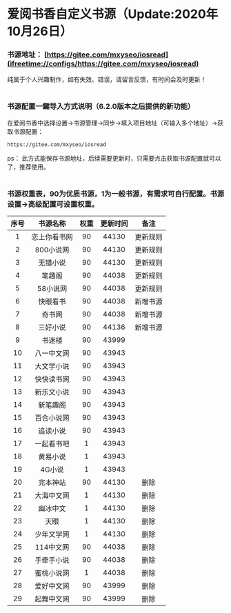 # 爱阅书香自定义书源（Update:2020年10月26日）

### 书源地址： **[https://gitee.com/mxyseo/iosread](ifreetime://configs/https://gitee.com/mxyseo/iosread)** ###

纯属于个人兴趣制作，如有失效、错误，请留言反馈，有时间会及时更新！<br/><br/>

### 书源配置一鍵导入方式说明（6.2.0版本之后提供的新功能）
在爱阅书香中选择设置→书源管理→同步→填入项目地址（可输入多个地址）→获取书源配置：

```markup
https://gitee.com/mxyseo/iosread
```
ps：
此方式能保存书源地址，后续需要更新时，只需要点击获取书源配置就可以了，推荐使用。<br/><br/>

### 书源权重表，90为优质书源，1为一般书源，有需求可自行配置。书源设置→高级配置可设置权重。<br/>
|序号|书源名称|权重|更新时间|备注|
|:-----:|:-----:|:-----:|:-----:|:-----:|
|1|恋上你看书网|90|44130|更新规则|
|2|800小说网|90|44130|更新规则|
|3|无错小说|90|44130|更新规则|
|4|笔趣阁|90|44038|更新规则|
|5|58小说网|90|44038|更新规则|
|6|快眼看书|90|44038|新增书源|
|7|奇书网|90|44038|新增书源|
|8|三好小说|90|44136|新增书源|
|9|书迷楼|90|43999||
|10|八一中文网|90|43943||
|11|大文学小说|90|43943||
|12|快快读书网|90|43943||
|13|新乐文小说|90|43943||
|14|新笔趣阁|90|43943||
|15|百合小说网|90|43943||
|16|追读小说|90|43943||
|17|一起看书吧|1|43943||
|18|黄易小说|1|43943||
|19|4G小说|1|43943||
|20|完本神站|90|44130|删除|
|21|大海中文网|1|44130|删除|
|22|幽冰中文|1|44130|删除|
|23|天眼|1|44130|删除|
|24|少年文学网|1|44130|删除|
|25|114中文网|90|44038|删除|
|26|手牵手小说|90|44038|删除|
|27|蜜桃小说网|1|44038|删除|
|28|爱好中文网|90|43999|删除|
|29|起舞中文网|90|43999|删除|
